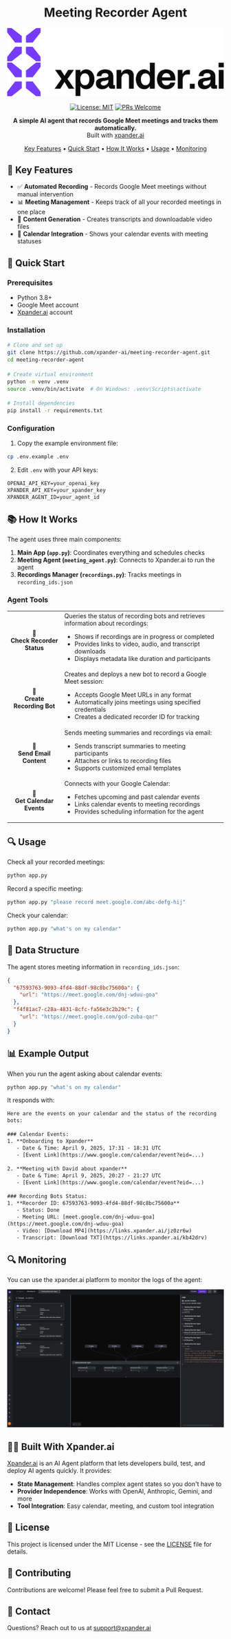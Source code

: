 <div align="center">

# Meeting Recorder Agent

![Xpander.ai Logo (Dark Mode)](static/images/screenshots/Purple%20Logo%20White%20text.png#gh-dark-mode-only)
![Xpander.ai Logo (Light Mode)](static/images/screenshots/Purple%20Logo%20Black%20Text.png#gh-light-mode-only)

[![License: MIT](https://img.shields.io/badge/License-MIT-yellow.svg)](https://opensource.org/licenses/MIT)
[![PRs Welcome](https://img.shields.io/badge/PRs-welcome-brightgreen.svg)](http://makeapullrequest.com)

**A simple AI agent that records Google Meet meetings and tracks them automatically.**  
Built with [xpander.ai](https://xpander.ai)

[Key Features](#-key-features) • [Quick Start](#-quick-start) • [How It Works](#-how-it-works) • [Usage](#-usage) • [Monitoring](#-monitoring)

</div>

## 🌟 Key Features

- ✅ **Automated Recording** - Records Google Meet meetings without manual intervention
- 📊 **Meeting Management** - Keeps track of all your recorded meetings in one place
- 📝 **Content Generation** - Creates transcripts and downloadable video files
- 📅 **Calendar Integration** - Shows your calendar events with meeting statuses

## 🚀 Quick Start

### Prerequisites

- Python 3.8+
- Google Meet account
- [Xpander.ai](https://xpander.ai) account

### Installation

```bash
# Clone and set up
git clone https://github.com/xpander-ai/meeting-recorder-agent.git
cd meeting-recorder-agent

# Create virtual environment
python -m venv .venv
source .venv/bin/activate  # On Windows: .venv\Scripts\activate

# Install dependencies
pip install -r requirements.txt
```

### Configuration

1. Copy the example environment file:

```bash
cp .env.example .env
```

2. Edit `.env` with your API keys:

```
OPENAI_API_KEY=your_openai_key
XPANDER_API_KEY=your_xpander_key
XPANDER_AGENT_ID=your_agent_id
```

## 📚 How It Works

The agent uses three main components:

1. **Main App (`app.py`)**: Coordinates everything and schedules checks
2. **Meeting Agent (`meeting_agent.py`)**: Connects to Xpander.ai to run the agent
3. **Recordings Manager (`recordings.py`)**: Tracks meetings in `recording_ids.json`

### Agent Tools

<table>
<tr>
  <td width="25%" align="center">
    <h4>🔎<br>Check Recorder Status</h4>
  </td>
  <td>
    Queries the status of recording bots and retrieves information about recordings:
    <ul>
      <li>Shows if recordings are in progress or completed</li>
      <li>Provides links to video, audio, and transcript downloads</li>
      <li>Displays metadata like duration and participants</li>
    </ul>
  </td>
</tr>
<tr>
  <td width="25%" align="center">
    <h4>🤖<br>Create Recording Bot</h4>
  </td>
  <td>
    Creates and deploys a new bot to record a Google Meet session:
    <ul>
      <li>Accepts Google Meet URLs in any format</li>
      <li>Automatically joins meetings using specified credentials</li>
      <li>Creates a dedicated recorder ID for tracking</li>
    </ul>
  </td>
</tr>
<tr>
  <td width="25%" align="center">
    <h4>📧<br>Send Email Content</h4>
  </td>
  <td>
    Sends meeting summaries and recordings via email:
    <ul>
      <li>Sends transcript summaries to meeting participants</li>
      <li>Attaches or links to recording files</li>
      <li>Supports customized email templates</li>
    </ul>
  </td>
</tr>
<tr>
  <td width="25%" align="center">
    <h4>📅<br>Get Calendar Events</h4>
  </td>
  <td>
    Connects with your Google Calendar:
    <ul>
      <li>Fetches upcoming and past calendar events</li>
      <li>Links calendar events to meeting recordings</li>
      <li>Provides scheduling information for the agent</li>
    </ul>
  </td>
</tr>
</table>

## 🔍 Usage

Check all your recorded meetings:

```bash
python app.py
```

Record a specific meeting:

```bash
python app.py "please record meet.google.com/abc-defg-hij"
```

Check your calendar:

```bash
python app.py "what's on my calendar"
```

## 💾 Data Structure

The agent stores meeting information in `recording_ids.json`:

```json
{
  "67593763-9093-4fd4-88df-98c8bc75600a": {
    "url": "https://meet.google.com/dnj-wduu-goa"
  },
  "f4f81ac7-c28a-4831-8cfc-fa56e3c2b29c": {
    "url": "https://meet.google.com/gcd-zuba-qar"
  }
}
```

## 📊 Example Output

When you run the agent asking about calendar events:

```bash
python app.py "what's on my calendar"
```

It responds with:

```
Here are the events on your calendar and the status of the recording bots:

### Calendar Events:
1. **Onboarding to Xpander**
   - Date & Time: April 9, 2025, 17:31 - 18:31 UTC
   - [Event Link](https://www.google.com/calendar/event?eid=...)

2. **Meeting with David about xpander**
   - Date & Time: April 9, 2025, 20:27 - 21:27 UTC
   - [Event Link](https://www.google.com/calendar/event?eid=...)

### Recording Bots Status:
1. **Recorder ID: 67593763-9093-4fd4-88df-98c8bc75600a**
   - Status: Done
   - Meeting URL: [meet.google.com/dnj-wduu-goa](https://meet.google.com/dnj-wduu-goa)
   - Video: [Download MP4](https://links.xpander.ai/jz0zr6w)
   - Transcript: [Download TXT](https://links.xpander.ai/kb42drv)
```

## 🔍 Monitoring

You can use the xpander.ai platform to monitor the logs of the agent:

![Xpander Dashboard](static/images/screenshots/2025-04-12-12-27-31.png)

## 👨‍💻 Built With Xpander.ai

[Xpander.ai](https://xpander.ai) is an AI Agent platform that lets developers build, test, and deploy AI agents quickly. It provides:

- **State Management**: Handles complex agent states so you don't have to
- **Provider Independence**: Works with OpenAI, Anthropic, Gemini, and more
- **Tool Integration**: Easy calendar, meeting, and custom tool integration

## 📝 License

This project is licensed under the MIT License - see the [LICENSE](LICENSE) file for details.

## 🤝 Contributing

Contributions are welcome! Please feel free to submit a Pull Request.

## 📧 Contact

Questions? Reach out to us at [support@xpander.ai](mailto:support@xpander.ai)
